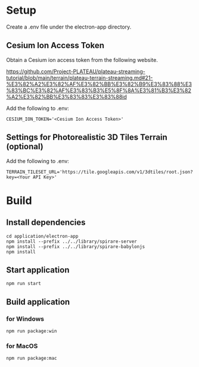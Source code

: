 # Setup

Create a .env file under the electron-app directory.

## Cesium Ion Access Token

Obtain a Cesium ion access token from the following website.

https://github.com/Project-PLATEAU/plateau-streaming-tutorial/blob/main/terrain/plateau-terrain-streaming.md#21-%E3%82%A2%E3%82%AF%E3%82%BB%E3%82%B9%E3%83%88%E3%83%BC%E3%82%AF%E3%83%B3%E5%8F%8A%E3%81%B3%E3%82%A2%E3%82%BB%E3%83%83%E3%83%88id

Add the following to .env:

```
CESIUM_ION_TOKEN='<Cesium Ion Access Token>'
```

## Settings for Photorealistic 3D Tiles Terrain (optional)

Add the following to .env:

```
TERRAIN_TILESET_URL='https://tile.googleapis.com/v1/3dtiles/root.json?key=<Your API Key>'
```

# Build

## Install dependencies

```
cd application/electron-app
npm install --prefix ../../library/spirare-server
npm install --prefix ../../library/spirare-babylonjs
npm install
```

## Start application

```
npm run start
```

## Build application

### for Windows

```
npm run package:win
```

### for MacOS

```
npm run package:mac
```
